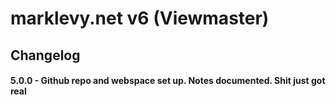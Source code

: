 # marklevy.net v6 (Viewmaster)

## Changelog

#### 5.0.0 - Github repo and webspace set up. Notes documented. Shit just got real